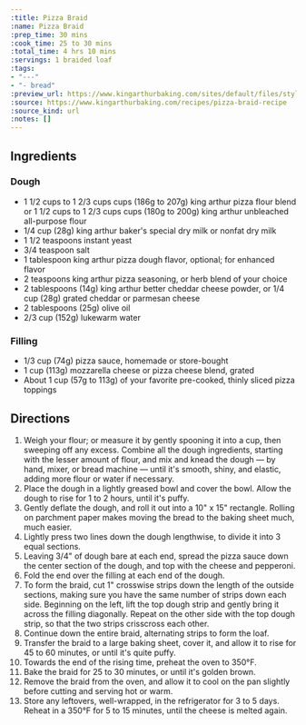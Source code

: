 ```yaml
---
:title: Pizza Braid
:name: Pizza Braid
:prep_time: 30 mins
:cook_time: 25 to 30 mins
:total_time: 4 hrs 10 mins
:servings: 1 braided loaf
:tags:
- "---"
- "- bread"
:preview_url: https://www.kingarthurbaking.com/sites/default/files/styles/featured_image/public/2019-09/pizza-braid.jpg?itok=96Ut_YYQ
:source: https://www.kingarthurbaking.com/recipes/pizza-braid-recipe
:source_kind: url
:notes: []
---
```


## Ingredients
### Dough
- 1 1/2 cups to 1 2/3 cups cups (186g to 207g) king arthur pizza flour blend or 1 1/2 cups to 1 2/3 cups cups (180g to 200g) king arthur unbleached all-purpose flour
- 1/4 cup (28g) king arthur baker's special dry milk or nonfat dry milk
- 1 1/2 teaspoons instant yeast
- 3/4 teaspoon salt
- 1 tablespoon king arthur pizza dough flavor, optional; for enhanced flavor
- 2 teaspoons king arthur pizza seasoning, or herb blend of your choice
- 2 tablespoons (14g) king arthur better cheddar cheese powder, or 1/4 cup (28g) grated cheddar or parmesan cheese
- 2 tablespoons (25g) olive oil
- 2/3 cup (152g) lukewarm water

### Filling
- 1/3 cup (74g) pizza sauce, homemade or store-bought
- 1 cup (113g) mozzarella cheese or pizza cheese blend, grated
- About 1 cup (57g to 113g) of your favorite pre-cooked, thinly sliced pizza toppings


## Directions
1. Weigh your flour; or measure it by gently spooning it into a cup, then sweeping off any excess. Combine all the dough ingredients, starting with the lesser amount of flour, and mix and knead the dough — by hand, mixer, or bread machine — until it's smooth, shiny, and elastic, adding more flour or water if necessary.
2. Place the dough in a lightly greased bowl and cover the bowl. Allow the dough to rise for 1 to 2 hours, until it's puffy.
3. Gently deflate the dough, and roll it out into a 10" x 15" rectangle. Rolling on parchment paper makes moving the bread to the baking sheet much, much easier.
4. Lightly press two lines down the dough lengthwise, to divide it into 3 equal sections.
5. Leaving 3/4" of dough bare at each end, spread the pizza sauce down the center section of the dough, and top with the cheese and pepperoni.
6. Fold the end over the filling at each end of the dough.
7. To form the braid, cut 1" crosswise strips down the length of the outside sections, making sure you have the same number of strips down each side. Beginning on the left, lift the top dough strip and gently bring it across the filling diagonally. Repeat on the other side with the top dough strip, so that the two strips crisscross each other.
8. Continue down the entire braid, alternating strips to form the loaf.
9. Transfer the braid to a large baking sheet, cover it, and allow it to rise for 45 to 60 minutes, or until it's quite puffy.
10. Towards the end of the rising time, preheat the oven to 350°F.
11. Bake the braid for 25 to 30 minutes, or until it's golden brown.
12. Remove the braid from the oven, and allow it to cool on the pan slightly before cutting and serving hot or warm.
13. Store any leftovers, well-wrapped, in the refrigerator for 3 to 5 days. Reheat in a 350°F for 5 to 15 minutes, until the cheese is melted again.
